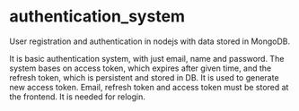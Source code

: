 # authentication_system
User registration and authentication in nodejs with data stored in MongoDB.

It is basic authentication system, with just email, name and password. 
The system bases on access token, which expires after given time, 
and the refresh token, which is persistent and stored in DB. It is used to generate new access token.
Email, refresh token and access token must be stored at the frontend. It is needed for relogin.